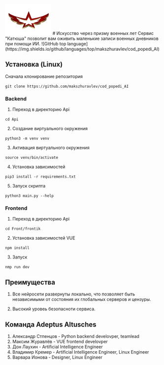 <img src="./Front/frontik/public/logo1.png" alt="Компьютер" width="150" height="100">
# Искусство через призму военных лет
Cервис "Катюша" позволит вам оживить маленькие записи военных дневников при помощи ИИ.<!-- описание репозитория -->
<!--Блок информации о репозитории в бейджах-->
![GitHub top language](https://img.shields.io/github/languages/top/makszhuravlev/cod_popedi_AI)

<!--Установка-->
## Установка (Linux)
Сначала клонирование репозитория 

```git clone https://github.com/makszhuravlev/cod_popedi_AI```
### Backend

1. Переход в директорию Api

```cd Api```

2. Создание виртуального окружения

```python3 -m venv venv```

3. Активация виртуального окружения

```source venv/bin/activate```

4. Установка зависимостей

```pip3 install -r requirements.txt```

5. Запуск скрипта

```python3 main.py --help```
### Frontend

1. Переход в директорию Api

```cd Front/frontik```

2. Установка зависимостей VUE

```npm install```

3. Запуск

```nmp run dev```

<!--Пользовательская документация-->
## Преимущества
1. Все нейросети развернуты локально, что позволяет быть независимыми от состояния их глобальных серверов и цензуры.

2. Высокий уровеь безопасноти сервиса.

<!--Поддержка-->
## Команда Adeptus Altusches

1. Александр Стпенцов - Python backend develovper, teamlead
2. Максим Журавлёв - VUE frontend develovper
3. Дон Лаухин - Artificial Intelligence Engineer
4. Владимир Кремер - Artificial Intelligence Engineer, Linux Engineer
5. Варвара Ионова - Designer, Linux Engineer


